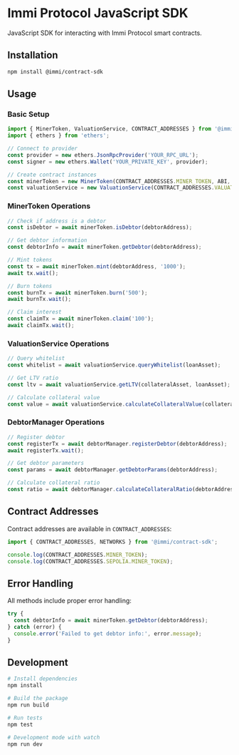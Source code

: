 # Immi Protocol JavaScript SDK

JavaScript SDK for interacting with Immi Protocol smart contracts.

## Installation

```bash
npm install @immi/contract-sdk
```

## Usage

### Basic Setup

```javascript
import { MinerToken, ValuationService, CONTRACT_ADDRESSES } from '@immi/contract-sdk';
import { ethers } from 'ethers';

// Connect to provider
const provider = new ethers.JsonRpcProvider('YOUR_RPC_URL');
const signer = new ethers.Wallet('YOUR_PRIVATE_KEY', provider);

// Create contract instances
const minerToken = new MinerToken(CONTRACT_ADDRESSES.MINER_TOKEN, ABI, signer);
const valuationService = new ValuationService(CONTRACT_ADDRESSES.VALUATION_SERVICE, ABI, signer);
```

### MinerToken Operations

```javascript
// Check if address is a debtor
const isDebtor = await minerToken.isDebtor(debtorAddress);

// Get debtor information
const debtorInfo = await minerToken.getDebtor(debtorAddress);

// Mint tokens
const tx = await minerToken.mint(debtorAddress, '1000');
await tx.wait();

// Burn tokens
const burnTx = await minerToken.burn('500');
await burnTx.wait();

// Claim interest
const claimTx = await minerToken.claim('100');
await claimTx.wait();
```

### ValuationService Operations

```javascript
// Query whitelist
const whitelist = await valuationService.queryWhitelist(loanAsset);

// Get LTV ratio
const ltv = await valuationService.getLTV(collateralAsset, loanAsset);

// Calculate collateral value
const value = await valuationService.calculateCollateralValue(collateralAsset, amount, loanAsset);
```

### DebtorManager Operations

```javascript
// Register debtor
const registerTx = await debtorManager.registerDebtor(debtorAddress);
await registerTx.wait();

// Get debtor parameters
const params = await debtorManager.getDebtorParams(debtorAddress);

// Calculate collateral ratio
const ratio = await debtorManager.calculateCollateralRatio(debtorAddress);
```

## Contract Addresses

Contract addresses are available in `CONTRACT_ADDRESSES`:

```javascript
import { CONTRACT_ADDRESSES, NETWORKS } from '@immi/contract-sdk';

console.log(CONTRACT_ADDRESSES.MINER_TOKEN);
console.log(CONTRACT_ADDRESSES.SEPOLIA.MINER_TOKEN);
```

## Error Handling

All methods include proper error handling:

```javascript
try {
  const debtorInfo = await minerToken.getDebtor(debtorAddress);
} catch (error) {
  console.error('Failed to get debtor info:', error.message);
}
```

## Development

```bash
# Install dependencies
npm install

# Build the package
npm run build

# Run tests
npm test

# Development mode with watch
npm run dev
```
